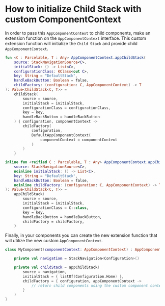# How to initialize Child Stack with custom ComponentContext 

In order to pass this `AppComponentContext` to child components, make an extension function on the `AppComponentContext` interface. This custom extension function will initialize the `Child Stack` and provide child `AppComponentContext`.

```kotlin
fun <C : Parcelable, T : Any> AppComponentContext.appChildStack(
    source: StackNavigationSource<C>,
    initialStack: () -> List<C>,
    configurationClass: KClass<out C>,
    key: String = "DefaultStack",
    handleBackButton: Boolean = false,
    childFactory: (configuration: C, AppComponentContext) -> T
): Value<ChildStack<C, T>> =
    childStack(
        source = source,
        initialStack = initialStack,
        configurationClass = configurationClass,
        key = key,
        handleBackButton = handleBackButton
    ) { configuration, componentContext ->
        childFactory(
            configuration,
            DefaultAppComponentContext(
                componentContext = componentContext
            )
        )
    }

inline fun <reified C : Parcelable, T : Any> AppComponentContext.appChildStack(
    source: StackNavigationSource<C>,
    noinline initialStack: () -> List<C>,
    key: String = "DefaultStack",
    handleBackButton: Boolean = false,
    noinline childFactory: (configuration: C, AppComponentContext) -> T
): Value<ChildStack<C, T>> =
    appChildStack(
        source = source,
        initialStack = initialStack,
        configurationClass = C::class,
        key = key,
        handleBackButton = handleBackButton,
        childFactory = childFactory,
    )
```

Finally, in your components you can create the new extension function that will utilize the new custom `AppComponentContext`.

```kotlin
class MyComponent(componentContext: AppComponentContext) : AppComponentContext by componentContext {

    private val navigation = StackNavigation<Configuration>()

    private val childStack = appChildStack(
        source = navigation,
        initialStack = { listOf(Configuration.Home) },
        childFactory = { configuration, appComponentContext ->
            // return child components using the custom component context
        }
    )
}
```
